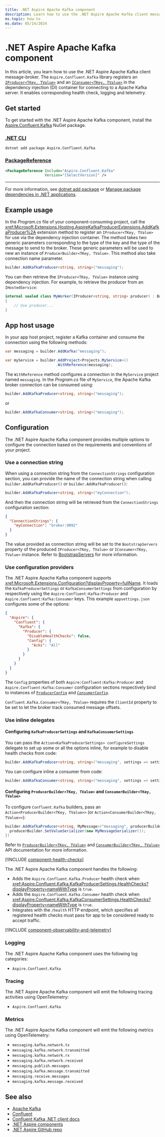 ```yaml
---
title: .NET Aspire Apache Kafka component
description: Learn how to use the .NET Aspire Apache Kafka client message-broker component.
ms.topic: how-to
ms.date: 05/14/2024
---
```


# .NET Aspire Apache Kafka component

In this article, you learn how to use the .NET Aspire Apache Kafka client message-broker. The `Aspire.Confluent.Kafka` library registers an [`IProducer<TKey, TValue>`](https://docs.confluent.io/platform/current/clients/confluent-kafka-dotnet/_site/api/Confluent.Kafka.IProducer-2.html) and an [`IConsumer<TKey, TValue>`](https://docs.confluent.io/platform/current/clients/confluent-kafka-dotnet/_site/api/Confluent.Kafka.IConsumer-2.html) in the dependency injection (DI) container for connecting to a Apache Kafka server. It enables corresponding health check, logging and telemetry.

## Get started

To get started with the .NET Aspire Apache Kafka component, install the [Aspire.Confluent.Kafka](https://www.nuget.org/packages/Aspire.Confluent.Kafka) NuGet package.

### [.NET CLI](#tab/dotnet-cli)

```dotnetcli
dotnet add package Aspire.Confluent.Kafka
```

### [PackageReference](#tab/package-reference)

```xml
<PackageReference Include="Aspire.Confluent.Kafka"
                  Version="[SelectVersion]" />
```

---

For more information, see [dotnet add package](/dotnet/core/tools/dotnet-add-package) or [Manage package dependencies in .NET applications](/dotnet/core/tools/dependencies).

## Example usage

In the _Program.cs_ file of your component-consuming project, call the <xref:Microsoft.Extensions.Hosting.AspireKafkaProducerExtensions.AddKafkaProducer%2A> extension method to register an `IProducer<TKey, TValue>` for use via the dependency injection container. The method takes two generic parameters corresponding to the type of the key and the type of the message to send to the broker. These generic parameters will be used to new an instance of `ProducerBuilder<TKey, TValue>`. This method also take connection name parameter.

```csharp
builder.AddKafkaProducer<string, string>("messaging");
```

You can then retrieve the `IProducer<TKey, TValue>` instance using dependency injection. For example, to retrieve the producer from an `IHostedService`:

```csharp
internal sealed class MyWorker(IProducer<string, string> producer) : BackgroundService
{
    // Use producer...
}
```

## App host usage

In your app host project, register a Kafka container and consume the connection using the following methods:

```csharp
var messaging = builder.AddKafka("messaging");

var myService = builder.AddProject<Projects.MyService>()
                       .WithReference(messaging);
```

The `WithReference` method configures a connection in the `MyService` project named `messaging`. In the _Program.cs_ file of `MyService`, the Apache Kafka broker connection can be consumed using:

```csharp
builder.AddKafkaProducer<string, string>("messaging");
```

or

```csharp
builder.AddKafkaConsumer<string, string>("messaging");
```

## Configuration

The .NET Aspire Apache Kafka component provides multiple options to configure the connection based on the requirements and conventions of your project.

### Use a connection string

When using a connection string from the `ConnectionStrings` configuration section, you can provide the name of the connection string when calling `builder.AddKafkaProducer()` or `builder.AddKafkaProducer()`:

```csharp
builder.AddKafkaProducer<string, string>("myConnection");
```

And then the connection string will be retrieved from the `ConnectionStrings` configuration section:

```json
{
  "ConnectionStrings": {
    "myConnection": "broker:9092"
  }
}
```

The value provided as connection string will be set to the `BootstrapServers`  property of the produced `IProducer<TKey, TValue>` or `IConsumer<TKey, TValue>` instance. Refer to [BootstrapServers](https://docs.confluent.io/platform/current/clients/confluent-kafka-dotnet/_site/api/Confluent.Kafka.ClientConfig.html#Confluent_Kafka_ClientConfig_BootstrapServers) for more information.

### Use configuration providers

The .NET Aspire Apache Kafka component supports <xref:Microsoft.Extensions.Configuration?displayProperty=fullName>. It loads the `KafkaProducerSettings` or `KafkaConsumerSettings` from configuration by respectively using the `Aspire:Confluent:Kafka:Producer` and `Aspire.Confluent:Kafka:Consumer` keys. This example `appsettings.json` configures some of the options:

```json
{
  "Aspire": {
    "Confluent": {
      "Kafka": {
        "Producer": {
          "DisableHealthChecks": false,
          "Config": {
            "Acks": "All"
          }
        }
      }
    }
  }
}
```

The `Config` properties of both  `Aspire:Confluent:Kafka:Producer` and `Aspire.Confluent:Kafka:Consumer` configuration sections respectively bind to instances of [`ProducerConfig`](https://docs.confluent.io/platform/current/clients/confluent-kafka-dotnet/_site/api/Confluent.Kafka.ProducerConfig.html) and [`ConsumerConfig`](https://docs.confluent.io/platform/current/clients/confluent-kafka-dotnet/_site/api/Confluent.Kafka.ConsumerConfig.html).

`Confluent.Kafka.Consumer<TKey, TValue>` requires the `ClientId` property to be set to let the broker track consumed message offsets.

### Use inline delegates

#### Configuring `KafkaProducerSettings` and `KafkaConsumerSettings`

You can pass the `Action<KafkaProducerSettings> configureSettings` delegate to set up some or all the options inline, for example to disable health checks from code:

```csharp
builder.AddKafkaProducer<string, string>("messaging", settings => settings.DisableHealthChecks  = true);
```

You can configure inline a consumer from code:

```csharp
builder.AddKafkaConsumer<string, string>("messaging", settings => settings.DisableHealthChecks  = true);
```

#### Configuring `ProducerBuilder<TKey, TValue>` and `ConsumerBuilder<TKey, TValue>`

To configure `Confluent.Kafka` builders, pass an `Action<ProducerBuilder<TKey, TValue>>` (or `Action<ConsumerBuilder<TKey, TValue>>`):

```csharp
builder.AddKafkaProducer<string, MyMessage>("messaging", producerBuilder => {
  producerBuilder.SetValueSerializer(new MyMessageSerializer());
})
```

Refer to [`ProducerBuilder<TKey, TValue>`](https://docs.confluent.io/platform/current/clients/confluent-kafka-dotnet/_site/api/Confluent.Kafka.ProducerBuilder-2.html) and [`ConsumerBuilder<TKey, TValue>`](https://docs.confluent.io/platform/current/clients/confluent-kafka-dotnet/_site/api/Confluent.Kafka.ConsumerBuilder-2.html) API documentation for more information.

[!INCLUDE [component-health-checks](../includes/component-health-checks.md)]

The .NET Aspire Apache Kafka component handles the following:

- Adds the `Aspire.Confluent.Kafka.Producer` health check when <xref:Aspire.Confluent.Kafka.KafkaProducerSettings.HealthChecks?displayProperty=nameWithType> is `true`.
- Adds the `Aspire.Confluent.Kafka.Consumer` health check when <xref:Aspire.Confluent.Kafka.KafkaConsumerSettings.HealthChecks?displayProperty=nameWithType> is `true`.
- Integrates with the `/health` HTTP endpoint, which specifies all registered health checks must pass for app to be considered ready to accept traffic.

[!INCLUDE [component-observability-and-telemetry](../includes/component-observability-and-telemetry.md)]

### Logging

The .NET Aspire Apache Kafka component uses the following log categories:

- `Aspire.Confluent.Kafka`

### Tracing

The .NET Aspire Apache Kafka component will emit the following tracing activities using OpenTelemetry:

- `Aspire.Confluent.Kafka`

### Metrics

The .NET Aspire Apache Kafka component will emit the following metrics using OpenTelemetry:

- `messaging.kafka.network.tx`
- `messaging.kafka.network.transmitted`
- `messaging.kafka.network.rx`
- `messaging.kafka.network.received`
- `messaging.publish.messages`
- `messaging.kafka.message.transmitted`
- `messaging.receive.messages`
- `messaging.kafka.message.received`

## See also

- [Apache Kafka](https://kafka.apache.org/)
- [Confluent](https://www.confluent.io/)
- [Confluent Kafka .NET client docs](https://docs.confluent.io/platform/current/clients/confluent-kafka-dotnet/_site/api/Confluent.Kafka.html)
- [.NET Aspire components](../fundamentals/components-overview.md)
- [.NET Aspire GitHub repo](https://github.com/dotnet/aspire)
